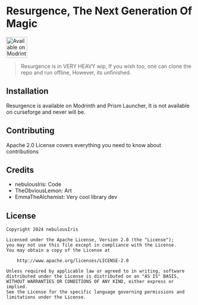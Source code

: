 # Resurgence, The Next Generation Of Magic

<a href="https://modrinth.com/project/thaumicresurgence"><img alt="Available on Modrinth" height="56" src="https://cdn.jsdelivr.net/npm/@intergrav/devins-badges@3/assets/cozy/available/modrinth_vector.svg">
</a>

> Resurgence is in VERY HEAVY wip, If you wish too, one can clone the repo and run offline, However, its unfinished.

## Installation
Resurgence is available on Modrinth and Prism Launcher, It is not available on curseforge and never will be.


## Contributing
Apache 2.0 License covers everything you need to know about contributions


## Credits

- nebulousIris: Code
- TheObviousLemon: Art
- EmmaTheAlchemist: Very cool library dev


## License
```
Copyright 2024 nebulousIris

Licensed under the Apache License, Version 2.0 (the "License");
you may not use this file except in compliance with the License.
You may obtain a copy of the License at

    http://www.apache.org/licenses/LICENSE-2.0

Unless required by applicable law or agreed to in writing, software
distributed under the License is distributed on an "AS IS" BASIS,
WITHOUT WARRANTIES OR CONDITIONS OF ANY KIND, either express or implied.
See the License for the specific language governing permissions and
limitations under the License.
```